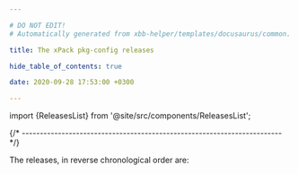 ```yaml
---

# DO NOT EDIT!
# Automatically generated from xbb-helper/templates/docusaurus/common.

title: The xPack pkg-config releases

hide_table_of_contents: true

date: 2020-09-28 17:53:00 +0300

---
```


import {ReleasesList} from '@site/src/components/ReleasesList';

{/* ------------------------------------------------------------------------ */}

The releases, in reverse chronological order are:

<ReleasesList />
